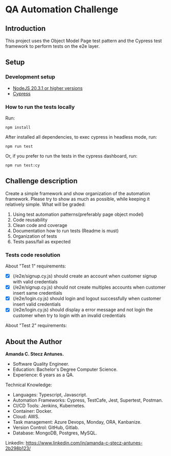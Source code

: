 # QA Automation Challenge

## Introduction
This project uses the Object Model Page test pattern and the Cypress test framework to perform tests on the e2e layer.

## Setup

### Development setup

- [NodeJS 20.3.1 or higher versions](https://nodejs.org/en)
- [Cypress](https://docs.cypress.io/guides/overview/why-cypress#Features)

### How to run the tests locally

Run: 
```
npm install
```

After installed all dependencies, to exec cypress in headless mode, run:
```
npm run test
```
Or, if you prefer to run the tests in the cypress dashboard, run:
```
npm run test:cy
```

## Challenge description

Create a simple framework and show organization of the automation framework. Please
try to show as much as possible, while keeping it relatively simple.
What will be graded:
1. Using test automation patterns(preferably page object model)
2. Code reusability
3. Clean code and coverage
4. Documentation how to run tests (Readme is must)
5. Organization of tests
6. Tests pass/fail as expected

### Tests code resolution

About "Test 1" requirements:
- [X] (/e2e/signup.cy.js) should create an account when customer signup with valid credentials
- [X] (/e2e/signup.cy.js) should not create multiples accounts when customer insert same credentials
- [X] (/e2e/login.cy.js) should login and logout successfully when customer insert valid credentials
- [X] (/e2e/login.cy.js) should display a error message and not login the customer when try to login with an invalid credentials

About "Test 2" requirements:

## About the Author

**Amanda C. Stecz Antunes.**
- Software Quality Engineer.
- Education: Bachelor's Degree Computer Science.
- Experience: 6 years as a QA.

Technical Knowledge:

- Languages: Typescript, Javascript.
- Automation Frameworks: Cypress, TestCafe, Jest, Supertest, Postman.
- CI/CD Tools: Jenkins, Kubernetes.
- Container: Docker.
- Cloud: AWS.
- Task management: Azure Devops, Monday, ORA, Kanbanize.
- Version Control: GitHub, Gitlab.
- Database: MongoDB, Postgres, MySQL.

LinkedIn: https://www.linkedin.com/in/amanda-c-stecz-antunes-2b298b123/